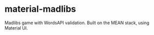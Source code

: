# material-madlibs
Madlibs game with WordsAPI validation. Built on the MEAN stack, using Material UI.
